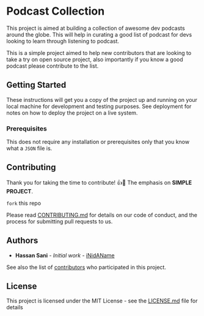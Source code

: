 # Podcast Collection

This project is aimed at building a collection of awesome dev podcasts around the globe. This will help in curating a good list of podcast for devs looking to learn through listening to podcast.

This is a simple project aimed to help new contributors that are looking to take a try on open source project, also importantly if you know a good podcast please contribute to the list.

## Getting Started

These instructions will get you a copy of the project up and running on your local machine for development and testing purposes. See deployment for notes on how to deploy the project on a live system.

### Prerequisites

This does not require any installation or prerequisites only that you know what a `JSON` file is.

## Contributing

Thank you for taking the time to contribute! 👍🎉
The emphasis on **SIMPLE PROJECT**.

`fork` this repo

Please read [CONTRIBUTING.md](https://gist.github.com/PurpleBooth/b24679402957c63ec426) for details on our code of conduct, and the process for submitting pull requests to us.

## Authors

* **Hassan Sani** - *Initial work* - [iNidAName](https://github.com/iNidAName)

See also the list of [contributors](https://github.com/inidaname/podcast/contributors) who participated in this project.

## License

This project is licensed under the MIT License - see the [LICENSE.md](LICENSE.md) file for details

<!-- ## Acknowledgments

* Hat tip to anyone whose code was used
* Inspiration
* etc -->
